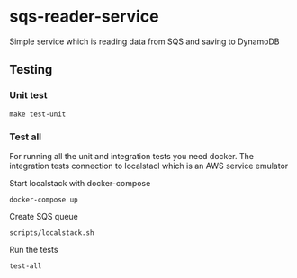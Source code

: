 # sqs-reader-service

Simple service which is reading data from SQS and saving to DynamoDB

## Testing

### Unit test

```shell script
make test-unit
```
### Test all

For running all the unit and integration tests you need docker.
The integration tests connection to localstacl which is an AWS service emulator

Start localstack with docker-compose
```shell script
docker-compose up
```

Create SQS queue
```shell script
scripts/localstack.sh
```

Run the tests
```shell script
test-all
```
